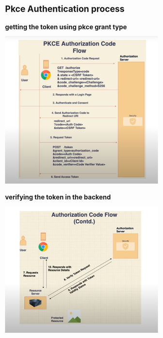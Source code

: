 # Pkce Authentication process
## getting the token using pkce grant type
![img.png](img.png)
## verifying the token in the backend 
![img_1.png](img_1.png)